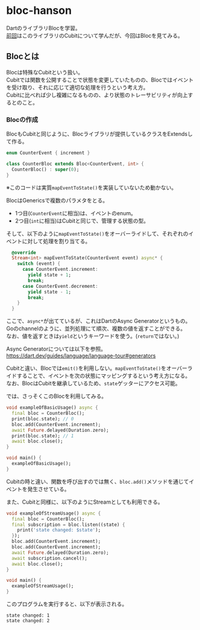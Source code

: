 # bloc-hanson
DartのライブラリBlocを学習。  
[前回](https://github.com/SRsawaguchi/bloc-cubit-hanson)はこのライブラリのCubitについて学んだが、今回はBlocを見てみる。  


## Blocとは
Blocは特殊なCubitという扱い。  
Cubitでは関数を公開することで状態を変更していたものの、Blocではイベントを受け取り、それに応じて適切な処理を行うという考え方。  
Cubitに比べれば少し複雑になるものの、より状態のトレーサビリティが向上するとのこと。  


### Blocの作成
BlocもCubitと同じように、Blocライブラリが提供しているクラスをExtendsして作る。  

```dart
enum CounterEvent { increment }

class CounterBloc extends Bloc<CounterEvent, int> {
  CounterBloc() : super(0);
}

```

※このコードは実質`mapEventToState()`を実装していないため動かない。

BlocはGenericsで複数のパラメタをとる。
- 1つ目(`CounterEvent`に相当)は、イベントのenum。
- 2つ目(`int`に相当)はCubitと同じで、管理する状態の型。

そして、以下のように`mapEventToState()`をオーバーライドして、それぞれのイベントに対して処理を割り当てる。  

```dart
  @override
  Stream<int> mapEventToState(CounterEvent event) async* {
    switch (event) {
      case CounterEvent.increment:
        yield state + 1;
        break;
      case CounterEvent.decrement:
        yield state - 1;
        break;
    }
  }
```

ここで、`async*`が出てているが、これはDartのAsync Generatorというもの。  
Goのchannelのように、並列処理にて順次、複数の値を返すことができる。  
なお、値を返すときは`yield`というキーワードを使う。(`return`ではない。)  

Async Generatorについては以下を参照。  
https://dart.dev/guides/language/language-tour#generators


Cubitと違い、Blocでは`emit()`を利用しない。`mapEventToState()`をオーバーライドすることで、イベントを次の状態にマッピングするという考え方になる。  
なお、BlocはCubitを継承しているため、`state`ゲッターにアクセス可能。  

では、さっそくこのBlocを利用してみる。  


```dart
void exampleOfBasicUsage() async {
  final bloc = CounterBloc();
  print(bloc.state); // 0
  bloc.add(CounterEvent.increment);
  await Future.delayed(Duration.zero);
  print(bloc.state); // 1
  await bloc.close();
}

void main() {
  exampleOfBasicUsage();
}
```

Cubitの時と違い、関数を呼び出すのでは無く、`bloc.add()`メソッドを通じてイベントを発生させている。  


また、Cubitと同様に、以下のようにStreamとしても利用できる。  

```dart
void exampleOfStreamUsage() async {
  final bloc = CounterBloc();
  final subscription = bloc.listen((state) {
    print('state changed: $state');
  });
  bloc.add(CounterEvent.increment);
  bloc.add(CounterEvent.increment);
  await Future.delayed(Duration.zero);
  await subscription.cancel();
  await bloc.close();
}

void main() {
  exampleOfStreamUsage();
}
```

このプログラムを実行すると、以下が表示される。  

```
state changed: 1
state changed: 2
```
